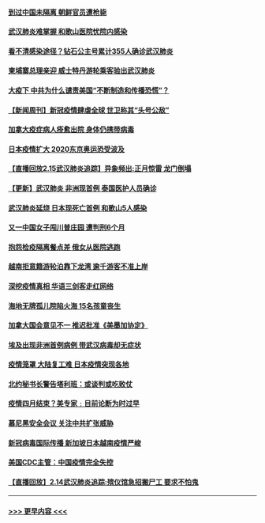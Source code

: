 #### [到过中国未隔离 朝鲜官员遭枪毙](../pages/prog202/a102778383.md?t=02161344) 
#### [武汉肺炎难掌握 和歌山医院忧院内感染](../pages/prog202/a102778376.md?t=02161344) 
#### [看不清感染途径？钻石公主号累计355人确诊武汉肺炎](../pages/prog202/a102778335.md?t=02161344) 
#### [柬埔寨总理亲迎 威士特丹游轮乘客验出武汉肺炎](../pages/prog202/a102777842.md?t=02161344) 
#### [大疫下 中共为什么谴责美国“不断制造和传播恐慌”？](../pages/prog202/a102778285.md?t=02161344) 
#### [【新闻周刊】新冠疫情肆虐全球 世卫称其“头号公敌”](../pages/prog202/a102778196.md?t=02161344) 
#### [加拿大疫症病人痊愈出院 身体仍携带病毒](../pages/prog202/a102778061.md?t=02161344) 
#### [日本疫情扩大 2020东京奥运恐受波及](../pages/prog202/a102778049.md?t=02161344) 
#### [【直播回放2.15武汉肺炎追踪】异象频出:正月惊雷 龙门倒塌](../pages/prog202/a102777974.md?t=02161344) 
#### [【更新】武汉肺炎 非洲现首例 泰国医护人员确诊](../pages/prog202/a102770740.md?t=02161344) 
#### [武汉肺炎延烧 日本现死亡首例 和歌山5人感染](../pages/prog202/a102777815.md?t=02161344) 
#### [又一中国女子闯川普庄园 遭判刑6个月](../pages/prog202/a102777673.md?t=02161344) 
#### [抱怨检疫隔离餐点差 俄女从医院逃跑](../pages/prog202/a102777667.md?t=02161344) 
#### [越南拒意籍游轮泊靠下龙湾 逾千游客不准上岸](../pages/prog202/a102777646.md?t=02161344) 
#### [深挖疫情真相 华语三剑客走红网络](../pages/prog202/a102777624.md?t=02161344) 
#### [海地无牌孤儿院陷火海 15名孩童丧生](../pages/prog202/a102777620.md?t=02161344) 
#### [加拿大国会意见不一 推迟批准《美墨加协定》](../pages/prog202/a102777575.md?t=02161344) 
#### [埃及出现非洲首例病例 带武汉病毒却无症状](../pages/prog202/a102777559.md?t=02161344) 
#### [疫情笼罩 大陆复工难 日本疫情突现各地](../pages/prog202/a102777455.md?t=02161344) 
#### [北约秘书长警告塔利班：或谈判或吃败仗](../pages/prog202/a102777442.md?t=02161344) 
#### [疫情四月结束？美专家﹕目前论断为时过早](../pages/prog202/a102777248.md?t=02161344) 
#### [慕尼黑安全会议 关注中共扩张威胁](../pages/prog202/a102777254.md?t=02161344) 
#### [新冠病毒国际传播 新加坡日本越南疫情严峻](../pages/prog202/a102777245.md?t=02161344) 
#### [美国CDC主管：中国疫情完全失控](../pages/prog202/a102777236.md?t=02161344) 
#### [【直播回放】2.14武汉肺炎追踪:殡仪馆急招搬尸工 要求不怕鬼](../pages/prog202/a102777141.md?t=02161344) 

----
#### [ >>> 更早内容 <<< ](../indexes/prog202-earlier.md)
